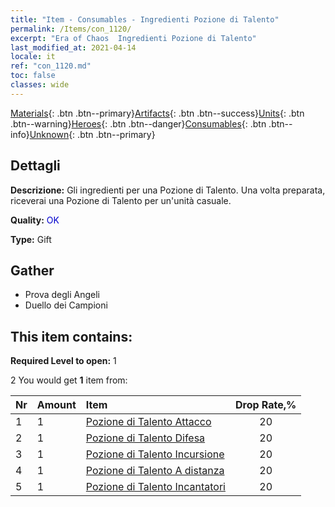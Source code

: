 ```yaml
---
title: "Item - Consumables - Ingredienti Pozione di Talento"
permalink: /Items/con_1120/
excerpt: "Era of Chaos  Ingredienti Pozione di Talento"
last_modified_at: 2021-04-14
locale: it
ref: "con_1120.md"
toc: false
classes: wide
---
```

 [Materials](/it/Items/){: .btn .btn--primary}[Artifacts](/it/Items/Artifacts/){: .btn .btn--success}[Units](/it/Items/Units/){: .btn .btn--warning}[Heroes](/it/Items/Heroes/){: .btn .btn--danger}[Consumables](/it/Items/Consumables/){: .btn .btn--info}[Unknown](/it/Items/Unknown/){: .btn .btn--primary}

## Dettagli
 **Descrizione:** Gli ingredienti per una Pozione di Talento. Una volta preparata, riceverai una Pozione di Talento per un'unità casuale.

 **Quality:** <span style="color: #0000CD">OK</span>

 **Type:** Gift

## Gather

*    Prova degli Angeli 
*    Duello dei Campioni 

## This item contains:

 **Required Level to open:** 1

 2 You would get **1** item  from:

  | Nr | Amount |     Item    | Drop Rate,% |
  |:---|:-------|:------------|:---------:|
  | 1 | 1 | [Pozione di Talento Attacco](/it/Items/con_786/) | 20 | 
  | 2 | 1 | [Pozione di Talento Difesa](/it/Items/con_787/) | 20 | 
  | 3 | 1 | [Pozione di Talento Incursione](/it/Items/con_788/) | 20 | 
  | 4 | 1 | [Pozione di Talento A distanza](/it/Items/con_789/) | 20 | 
  | 5 | 1 | [Pozione di Talento Incantatori](/it/Items/con_790/) | 20 | 
